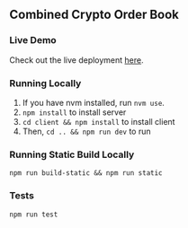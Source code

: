 ## Combined Crypto Order Book

### Live Demo
Check out the live deployment [here](https://crypto-order-book-aw.herokuapp.com/).

### Running Locally
1. If you have nvm installed, run `nvm use`.
2. `npm install` to install server
3. `cd client && npm install` to install client
4. Then, `cd .. && npm run dev` to run

### Running Static Build Locally
`npm run build-static && npm run static`

### Tests
`npm run test`


